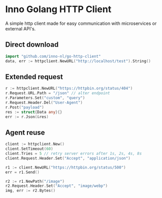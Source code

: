 # Inno Golang HTTP Client

A simple http client made for easy communication with microservices or external API's.

## Direct download

```go
import "github.com/inno-nl/go-http-client"
data, err := httpclient.NewURL("http://localhost/test").String()
```

## Extended request

```go
r := httpclient.NewURL("https://httpbin.org/status/404")
r.Request.URL.Path = "/json" // alter endpoint
r.Parameters.Set("custom", "query")
r.Request.Header.Del("User-Agent")
r.Post("payload")
res := struct{Data any}{}
err := r.Json(&res)
```

## Agent reuse

```go
client := httpclient.New()
client.SetTimeout(60)
client.Tries = 5 // retry server errors after 1s, 2s, 4s, 8s
client.Request.Header.Set("Accept", "application/json")

r1 := client.NewURL("https://httpbin.org/status/500")
err = r1.Send()

r2 := r1.NewPath("/image")
r2.Request.Header.Set("Accept", "image/webp")
img, err := r2.Bytes()
```
